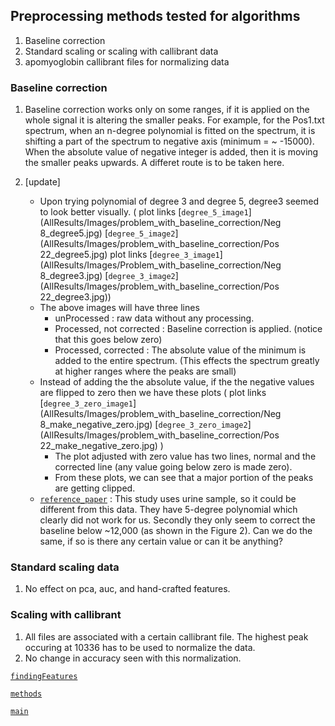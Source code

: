 ## Preprocessing methods tested for algorithms
1. Baseline correction
2. Standard scaling or scaling with callibrant data
2. apomyoglobin callibrant files for normalizing data


### Baseline correction
1. Baseline correction works only on some ranges, if it is applied on the whole signal it is altering the smaller peaks. For example, for the Pos1.txt spectrum, when an n-degree polynomial is fitted on the spectrum, it is shifting a part of the spectrum to negative axis (minimum = ~ -15000). When the absolute value of negative integer is added, then it is moving the smaller peaks upwards. A differet route is to be taken here.

2. [update] 
    - Upon trying polynomial of degree 3 and degree 5, degree3 seemed to look better visually. ( plot links [`degree_5_image1`](AllResults/Images/problem_with_baseline_correction/Neg 8_degree5.jpg) [`degree_5_image2`](AllResults/Images/problem_with_baseline_correction/Pos 22_degree5.jpg) plot links [`degree_3_image1`](AllResults/Images/Problem_with_baseline_correction/Neg 8_degree3.jpg) [`degree_3_image2`](AllResults/Images/problem_with_baseline_correction/Pos 22_degree3.jpg))
    -  The above images will have three lines 
        -  unProcessed : raw data without any processing. 
        -  Processed, not corrected : Baseline correction is applied. (notice that this goes below zero)
        - Processed, corrected : The absolute value of the minimum is added to the entire spectrum. (This effects the spectrum greatly at higher ranges where the peaks are small)
    - Instead of adding the the absolute value, if the the negative values are flipped to zero then we have these plots ( plot links [`degree_3_zero_image1`](AllResults/Images/problem_with_baseline_correction/Neg 8_make_negative_zero.jpg) [`degree_3_zero_image2`](AllResults/Images/problem_with_baseline_correction/Pos 22_make_negative_zero.jpg) )
        - The plot adjusted with zero value has two lines, normal and the corrected line (any value going below zero is made zero).
        - From these plots, we can see that a major portion of the peaks are getting clipped. 
    - [`reference_paper`](../summaries/2.6.md) : This study uses urine sample, so it could be different from this data. They have 5-degree polynomial which clearly did not work for us. Secondly they only seem to correct the baseline below ~12,000 (as shown in the Figure 2). Can we do the same, if so is there any certain value or can it be anything? 



### Standard scaling data
1. No effect on pca, auc, and hand-crafted features.
   
### Scaling with callibrant
1. All files are associated with a certain callibrant file. The highest peak occuring at 10336 has to be used to normalize the data. 
2. No change in accuracy seen with this normalization.





[`findingFeatures`](findingFeatures.md)

[`methods`](methods.md)

[`main`](progress.md)